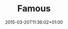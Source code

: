 ---
clipterms:
- Split Screen
commentary: ''
date: '2015-03-20T11:36:02+01:00'
director_first: Gus
director_last: Van Sant
film: To Die For
length: '1:19'
quicktime: famous.mov
source: 1996 Columbia Tristar
title: Famous
year: '1995'
---
